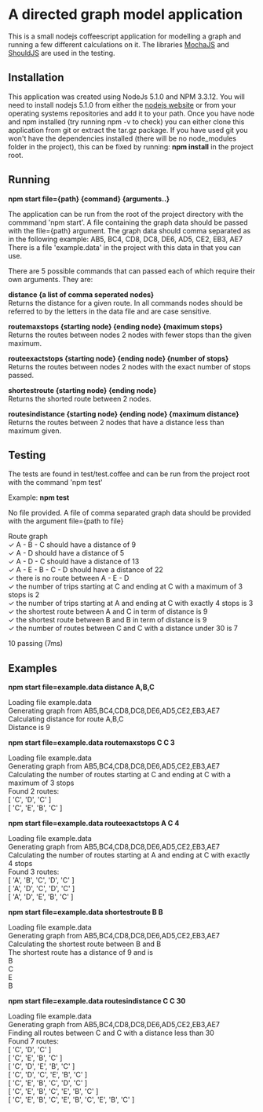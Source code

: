 A directed graph model application
==================================

This is a small nodejs coffeescript application for modelling a graph and running a few different calculations on it. The libraries [MochaJS](https://mochajs.org/)
and [ShouldJS](https://github.com/shouldjs/should.js) are used in the testing.

Installation
------------

This application was created using NodeJs 5.1.0 and NPM 3.3.12. You will need to install nodejs 5.1.0 from either the [nodejs website](https://nodejs.org/en/)
or from your operating systems repositories and add it to your path. Once you have node and npm installed (try running npm -v to check) you can either clone
this application from git or extract the tar.gz package. If you have used git you won't have the dependencies installed (there will be no node_modules folder in the
project), this can be fixed by running: **npm install** in the project root.

Running
-------

**npm start file={path} {command} {arguments..}**

The application can be run from the root of the project directory with the commmand 'npm start'. A file containing the graph data should be passed
with the file={path} argument. The graph data should comma separated as in the following example:
AB5, BC4, CD8, DC8, DE6, AD5, CE2, EB3, AE7  
There is a file 'example.data' in the project with this data in that you can use.

There are 5 possible commands that can passed each of which require their own arguments. They are:

**distance {a list of comma seperated nodes}**  
Returns the distance for a given route. In all commands nodes should be referred to by the letters in the data file and are case sensitive.

**routemaxstops {starting node} {ending node} {maximum stops}**  
Returns the routes between nodes 2 nodes with fewer stops than the given maximum.

**routeexactstops {starting node} {ending node} {number of stops}**  
Returns the routes between nodes 2 nodes with the exact number of stops passed.

**shortestroute {starting node} {ending node}**  
Returns the shorted route between 2 nodes.

**routesindistance {starting node} {ending node} {maximum distance}**  
Returns the routes between 2 nodes that have a distance less than maximum given.

Testing
-------

The tests are found in test/test.coffee and can be run from the project root with the command 'npm test'

Example: **npm test**

No file provided. A file of comma separated graph data should be provided with the argument file={path to file}

  Route graph  
    ✓ A - B - C should have a distance of 9  
    ✓ A - D should have a distance of 5  
    ✓ A - D - C should have a distance of 13  
    ✓ A - E - B - C - D should have a distance of 22  
    ✓ there is no route between A - E - D  
    ✓ the number of trips starting at C and ending at C with a maximum of 3 stops is 2  
    ✓ the number of trips starting at A and ending at C with exactly 4 stops is 3  
    ✓ the shortest route between A and C in term of distance is 9  
    ✓ the shortest route between B and B in term of distance is 9  
    ✓ the number of routes between C and C with a distance under 30 is 7  


  10 passing (7ms)


Examples
--------

**npm start file=example.data distance A,B,C**

Loading file example.data  
Generating graph from AB5,BC4,CD8,DC8,DE6,AD5,CE2,EB3,AE7  
Calculating distance for route A,B,C  
Distance is 9


**npm start file=example.data routemaxstops C C 3**

Loading file example.data  
Generating graph from AB5,BC4,CD8,DC8,DE6,AD5,CE2,EB3,AE7  
Calculating the number of routes starting at C and ending at C with a maximum of 3 stops  
Found 2 routes:  
[ 'C', 'D', 'C' ]  
[ 'C', 'E', 'B', 'C' ]


**npm start file=example.data routeexactstops A C 4**

Loading file example.data  
Generating graph from AB5,BC4,CD8,DC8,DE6,AD5,CE2,EB3,AE7  
Calculating the number of routes starting at A and ending at C with exactly 4 stops  
Found 3 routes:  
[ 'A', 'B', 'C', 'D', 'C' ]  
[ 'A', 'D', 'C', 'D', 'C' ]  
[ 'A', 'D', 'E', 'B', 'C' ]


**npm start file=example.data shortestroute B B**

Loading file example.data  
Generating graph from AB5,BC4,CD8,DC8,DE6,AD5,CE2,EB3,AE7  
Calculating the shortest route between B and B  
The shortest route has a distance of 9 and is  
B  
C  
E  
B  


**npm start file=example.data routesindistance C C 30**

Loading file example.data  
Generating graph from AB5,BC4,CD8,DC8,DE6,AD5,CE2,EB3,AE7  
Finding all routes between C and C with a distance less than 30  
Found 7 routes:  
[ 'C', 'D', 'C' ]  
[ 'C', 'E', 'B', 'C' ]  
[ 'C', 'D', 'E', 'B', 'C' ]  
[ 'C', 'D', 'C', 'E', 'B', 'C' ]  
[ 'C', 'E', 'B', 'C', 'D', 'C' ]  
[ 'C', 'E', 'B', 'C', 'E', 'B', 'C' ]  
[ 'C', 'E', 'B', 'C', 'E', 'B', 'C', 'E', 'B', 'C' ]
